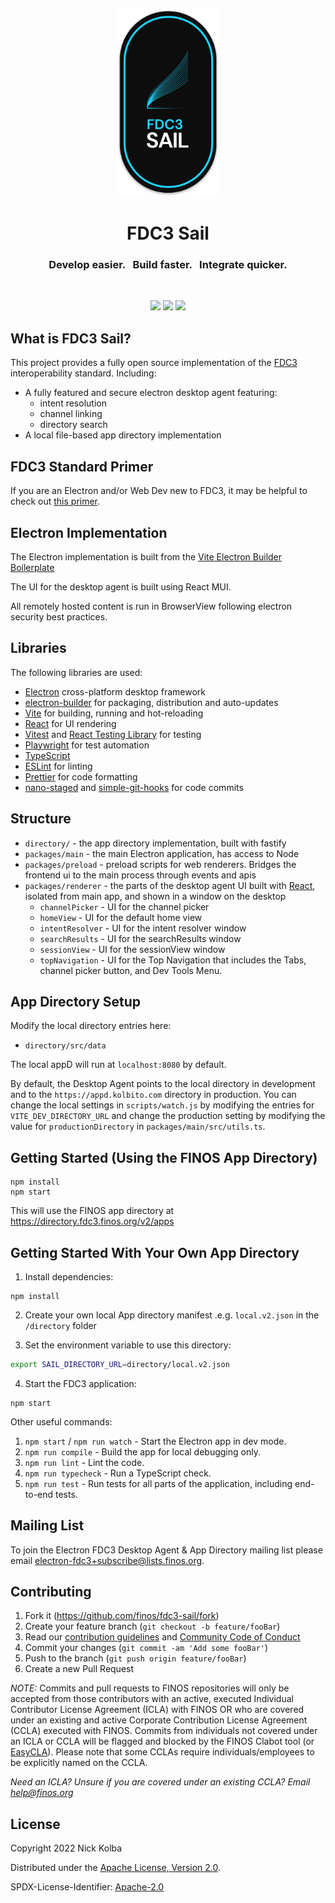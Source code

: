 <p align="center">
    <img height="300" src="./images/logo_bg_white_2x.png" alt="FDC3 Sail Icon">
</p>

<h1 align="center">FDC3 Sail</h3>

<h3 align="center">Develop easier. &nbsp; Build faster. &nbsp; Integrate quicker.</h3>

<br />

<p align="center">
    <a href="https://finosfoundation.atlassian.net/wiki/display/FINOS/Incubating"><img src="https://cdn.jsdelivr.net/gh/finos/contrib-toolbox@master/images/badge-incubating.svg"></a>
    <a href="https://bestpractices.coreinfrastructure.org/projects/6303"><img src="https://bestpractices.coreinfrastructure.org/projects/6303/badge"></a>
    <a href="https://github.com/finos/fdc3-sail/blob/main/LICENSE"><img src="https://img.shields.io/github/license/finos/fdc3-sail"></a>
</p>

## What is FDC3 Sail?

This project provides a fully open source implementation of the [FDC3](https://fdc3.finos.com) interoperability standard.  Including:
- A fully featured and secure electron desktop agent featuring:
    - intent resolution
    - channel linking
    - directory search
- A local file-based app directory implementation

## FDC3 Standard Primer

If you are an Electron and/or Web Dev new to FDC3, it may be helpful to check out [this primer](FDC3_PRIMER.md).

## Electron Implementation

The Electron implementation is built from the [Vite Electron Builder Boilerplate]

The UI for the desktop agent is built using React MUI.

All remotely hosted content is run in BrowserView following electron security best practices.


## Libraries

The following libraries are used:
- [Electron] cross-platform desktop framework
- [electron-builder] for packaging, distribution and auto-updates
- [Vite] for building, running and hot-reloading
- [React] for UI rendering
- [Vitest] and [React Testing Library] for testing
- [Playwright] for test automation
- [TypeScript]
- [ESLint] for linting
- [Prettier] for code formatting
- [nano-staged] and [simple-git-hooks] for code commits


[Electron]: https://github.com/electron/electron
[electron-builder]: https://github.com/electron-userland/electron-builder
[Vite]: https://github.com/vitejs/vite/
[Vite Electron Builder Boilerplate]: https://github.com/cawa-93/vite-electron-builder
[Vitest]: https://vitest.dev/
[React]: https://reactjs.org/
[MUI]: https://github.com/mui
[React Testing Library]: https://testing-library.com/docs/react-testing-library/intro/
[Typescript]: https://github.com/microsoft/TypeScript/
[Playwright]: https://playwright.dev
[Prettier]: https://prettier.io/
[ESLint]: https://eslint.org/
[nano-staged]: https://github.com/usmanyunusov/nano-staged
[simple-git-hooks]: https://github.com/toplenboren/simple-git-hooks
[fastify]: https://www.fastify.io/

## Structure

- `directory/`   - the app directory implementation, built with fastify
- `packages/main` - the main Electron application, has access to Node
- `packages/preload` - preload scripts for web renderers.  Bridges the frontend ui to the main process through events and apis
- `packages/renderer` - the parts of the desktop agent UI built with [React], isolated from main app, and shown in a window on the desktop
    - `channelPicker` - UI for the channel picker
    - `homeView` - UI for the default home view
    - `intentResolver` - UI for the intent resolver window
    - `searchResults` - UI for the searchResults window
    - `sessionView` - UI for the sessionView window
    - `topNavigation` - UI for the Top Navigation that includes the Tabs, channel picker button, and Dev Tools Menu.

## App Directory Setup

Modify the local directory entries here:

- `directory/src/data`

The local appD will run at `localhost:8080` by default.

By default, the Desktop Agent points to the local directory in development and to the `https://appd.kolbito.com` directory in production.  You can change the local settings in `scripts/watch.js` by modifying the entries for `VITE_DEV_DIRECTORY_URL` and change the production setting by modifying the value for `productionDirectory` in `packages/main/src/utils.ts`.

## Getting Started (Using the FINOS App Directory)

~~~
npm install
npm start
~~~

This will use the FINOS app directory at https://directory.fdc3.finos.org/v2/apps

## Getting Started With Your Own App Directory

1. Install dependencies:

~~~
npm install
~~~

2. Create your own local App directory manifest .e.g. `local.v2.json` in the `/directory` folder


3. Set the environment variable to use this directory: 

~~~bash
export SAIL_DIRECTORY_URL=directory/local.v2.json
~~~

4. Start the FDC3 application:

~~~
npm start
~~~

Other useful commands:

1. `npm start` / `npm run watch` - Start the Electron app in dev mode.
2. `npm run compile` - Build the app for local debugging only.
3. `npm run lint` - Lint the code.
4. `npm run typecheck` - Run a TypeScript check.
5. `npm run test` - Run tests for all parts of the application, including end-to-end tests.

## Mailing List

To join the Electron FDC3 Desktop Agent & App Directory mailing list please email [electron-fdc3+subscribe@lists.finos.org](mailto:electron-fdc3+subscribe@lists.finos.org).


## Contributing

1. Fork it (<https://github.com/finos/fdc3-sail/fork>)
2. Create your feature branch (`git checkout -b feature/fooBar`)
3. Read our [contribution guidelines](.github/CONTRIBUTING.md) and [Community Code of Conduct](https://www.finos.org/code-of-conduct)
4. Commit your changes (`git commit -am 'Add some fooBar'`)
5. Push to the branch (`git push origin feature/fooBar`)
6. Create a new Pull Request

_NOTE:_ Commits and pull requests to FINOS repositories will only be accepted from those contributors with an active, executed Individual Contributor License Agreement (ICLA) with FINOS OR who are covered under an existing and active Corporate Contribution License Agreement (CCLA) executed with FINOS. Commits from individuals not covered under an ICLA or CCLA will be flagged and blocked by the FINOS Clabot tool (or [EasyCLA](https://github.com/finos/community/blob/master/governance/Software-Projects/EasyCLA.md)). Please note that some CCLAs require individuals/employees to be explicitly named on the CCLA.

*Need an ICLA? Unsure if you are covered under an existing CCLA? Email [help@finos.org](mailto:help@finos.org)*


## License

Copyright 2022 Nick Kolba

Distributed under the [Apache License, Version 2.0](http://www.apache.org/licenses/LICENSE-2.0).

SPDX-License-Identifier: [Apache-2.0](https://spdx.org/licenses/Apache-2.0)
